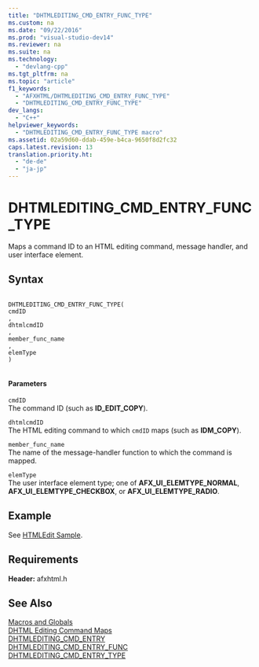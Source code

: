 ```yaml
---
title: "DHTMLEDITING_CMD_ENTRY_FUNC_TYPE"
ms.custom: na
ms.date: "09/22/2016"
ms.prod: "visual-studio-dev14"
ms.reviewer: na
ms.suite: na
ms.technology: 
  - "devlang-cpp"
ms.tgt_pltfrm: na
ms.topic: "article"
f1_keywords: 
  - "AFXHTML/DHTMLEDITING_CMD_ENTRY_FUNC_TYPE"
  - "DHTMLEDITING_CMD_ENTRY_FUNC_TYPE"
dev_langs: 
  - "C++"
helpviewer_keywords: 
  - "DHTMLEDITING_CMD_ENTRY_FUNC_TYPE macro"
ms.assetid: 02a59d60-ddab-459e-b4ca-9650f8d2fc32
caps.latest.revision: 13
translation.priority.ht: 
  - "de-de"
  - "ja-jp"
---
```

# DHTMLEDITING_CMD_ENTRY_FUNC_TYPE
Maps a command ID to an HTML editing command, message handler, and user interface element.  
  
## Syntax  
  
```  
  
DHTMLEDITING_CMD_ENTRY_FUNC_TYPE(  
cmdID  
,   
dhtmlcmdID  
,   
member_func_name  
,   
elemType  
)  
  
```  
  
#### Parameters  
 `cmdID`  
 The command ID (such as **ID_EDIT_COPY**).  
  
 `dhtmlcmdID`  
 The HTML editing command to which `cmdID` maps (such as **IDM_COPY**).  
  
 `member_func_name`  
 The name of the message-handler function to which the command is mapped.  
  
 `elemType`  
 The user interface element type; one of **AFX_UI_ELEMTYPE_NORMAL**, **AFX_UI_ELEMTYPE_CHECKBOX**, or **AFX_UI_ELEMTYPE_RADIO**.  
  
## Example  
 See [HTMLEdit Sample](../VS_csharp/visual-c---samples.md).  
  
## Requirements  
 **Header:** afxhtml.h  
  
## See Also  
 [Macros and Globals](../VS_csharp/mfc-macros-and-globals.md)   
 [DHTML Editing Command Maps](../VS_csharp/dhtml-editing-command-maps.md)   
 [DHTMLEDITING_CMD_ENTRY](../VS_csharp/dhtmlediting_cmd_entry.md)   
 [DHTMLEDITING_CMD_ENTRY_FUNC](../VS_csharp/dhtmlediting_cmd_entry_func.md)   
 [DHTMLEDITING_CMD_ENTRY_TYPE](../VS_csharp/dhtmlediting_cmd_entry_type.md)